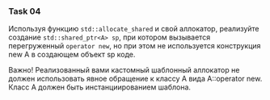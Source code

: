 ### Task 04

Используя функцию `std::allocate_shared` и свой аллокатор, реализуйте создание `std::shared_ptr<A> sp`, при котором вызывается перегруженный `operator new`, но при этом не используется конструкция new A в создающем объект sp коде.

Важно! Реализованный вами кастомный шаблонный аллокатор не должен использовать явное обращение к классу A вида A::operator new. Класс A должен быть инстанциированием шаблона.